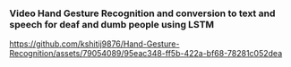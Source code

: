 ### Video Hand Gesture Recognition and conversion to text and speech for deaf and dumb people using LSTM

https://github.com/kshitij9876/Hand-Gesture-Recognition/assets/79054089/95eac348-ff5b-422a-bf68-78281c052dea

